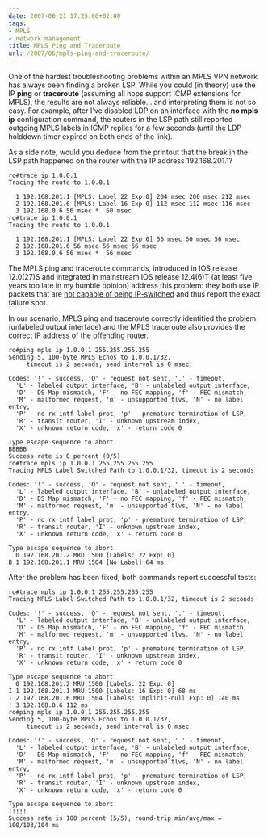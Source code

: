 ```yaml
---
date: 2007-06-21 17:25:00+02:00
tags:
- MPLS
- network management
title: MPLS Ping and Traceroute
url: /2007/06/mpls-ping-and-traceroute/
---
```

One of the hardest troubleshooting problems within an MPLS VPN network has always been finding a broken LSP. While you could (in theory) use the IP **ping** or **traceroute** (assuming all hops support ICMP extensions for MPLS), the results are not always reliable... and interpreting them is not so easy. For example, after I\'ve disabled LDP on an interface with the **no mpls ip** configuration command, the routers in the LSP path still reported outgoing MPLS labels in ICMP replies for a few seconds (until the LDP holddown timer expired on both ends of the link).

As a side note, would you deduce from the printout that the break in the LSP path happened on the router with the IP address 192.168.201.1?
<!--more-->
``` {.code}
ro#trace ip 1.0.0.1
Tracing the route to 1.0.0.1

  1 192.168.201.1 [MPLS: Label 22 Exp 0] 204 msec 200 msec 212 msec
  2 192.168.201.6 [MPLS: Label 16 Exp 0] 112 msec 112 msec 116 msec
  3 192.168.0.6 56 msec *  60 msec
ro#trace ip 1.0.0.1
Tracing the route to 1.0.0.1

  1 192.168.201.1 [MPLS: Label 22 Exp 0] 56 msec 60 msec 56 msec
  2 192.168.201.6 56 msec 56 msec 56 msec
  3 192.168.0.6 56 msec *  56 msec
```

The MPLS ping and traceroute commands, introduced in IOS release 12.0(27)S and integrated in mainstream IOS release 12.4(6)T (at least five years too late in my humble opinion) address this problem: they both use IP packets that are [not capable of being IP-switched](http://www.cisco.com/en/US/products/sw/iosswrel/ps1829/products_feature_guide09186a00801eb054.html#wp1086556) and thus report the exact failure spot.

In our scenario, MPLS ping and traceroute correctly identified the problem (unlabeled output interface) and the MPLS traceroute also provides the correct IP address of the offending router.

``` {.code}
ro#ping mpls ip 1.0.0.1 255.255.255.255
Sending 5, 100-byte MPLS Echos to 1.0.0.1/32,
     timeout is 2 seconds, send interval is 0 msec:

Codes: '!' - success, 'Q' - request not sent, '.' - timeout,
  'L' - labeled output interface, 'B' - unlabeled output interface,
  'D' - DS Map mismatch, 'F' - no FEC mapping, 'f' - FEC mismatch,
  'M' - malformed request, 'm' - unsupported tlvs, 'N' - no label entry,
  'P' - no rx intf label prot, 'p' - premature termination of LSP,
  'R' - transit router, 'I' - unknown upstream index,
  'X' - unknown return code, 'x' - return code 0

Type escape sequence to abort.
BBBBB
Success rate is 0 percent (0/5)
ro#trace mpls ip 1.0.0.1 255.255.255.255
Tracing MPLS Label Switched Path to 1.0.0.1/32, timeout is 2 seconds

Codes: '!' - success, 'Q' - request not sent, '.' - timeout,
  'L' - labeled output interface, 'B' - unlabeled output interface,
  'D' - DS Map mismatch, 'F' - no FEC mapping, 'f' - FEC mismatch,
  'M' - malformed request, 'm' - unsupported tlvs, 'N' - no label entry,
  'P' - no rx intf label prot, 'p' - premature termination of LSP,
  'R' - transit router, 'I' - unknown upstream index,
  'X' - unknown return code, 'x' - return code 0

Type escape sequence to abort.
  0 192.168.201.2 MRU 1500 [Labels: 22 Exp: 0]
B 1 192.168.201.1 MRU 1504 [No Label] 64 ms
```

After the problem has been fixed, both commands report successful tests:

``` {.code}
ro#trace mpls ip 1.0.0.1 255.255.255.255
Tracing MPLS Label Switched Path to 1.0.0.1/32, timeout is 2 seconds

Codes: '!' - success, 'Q' - request not sent, '.' - timeout,
  'L' - labeled output interface, 'B' - unlabeled output interface,
  'D' - DS Map mismatch, 'F' - no FEC mapping, 'f' - FEC mismatch,
  'M' - malformed request, 'm' - unsupported tlvs, 'N' - no label entry,
  'P' - no rx intf label prot, 'p' - premature termination of LSP,
  'R' - transit router, 'I' - unknown upstream index,
  'X' - unknown return code, 'x' - return code 0

Type escape sequence to abort.
  0 192.168.201.2 MRU 1500 [Labels: 22 Exp: 0]
I 1 192.168.201.1 MRU 1500 [Labels: 16 Exp: 0] 68 ms
I 2 192.168.201.6 MRU 1504 [Labels: implicit-null Exp: 0] 140 ms
! 3 192.168.0.6 112 ms
ro#ping mpls ip 1.0.0.1 255.255.255.255
Sending 5, 100-byte MPLS Echos to 1.0.0.1/32,
     timeout is 2 seconds, send interval is 0 msec:

Codes: '!' - success, 'Q' - request not sent, '.' - timeout,
  'L' - labeled output interface, 'B' - unlabeled output interface,
  'D' - DS Map mismatch, 'F' - no FEC mapping, 'f' - FEC mismatch,
  'M' - malformed request, 'm' - unsupported tlvs, 'N' - no label entry,
  'P' - no rx intf label prot, 'p' - premature termination of LSP,
  'R' - transit router, 'I' - unknown upstream index,
  'X' - unknown return code, 'x' - return code 0

Type escape sequence to abort.
!!!!!
Success rate is 100 percent (5/5), round-trip min/avg/max = 100/103/104 ms
```
